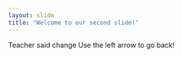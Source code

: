 ```yaml
---
layout: slide
title: "Welcome to our second slide!"
---
```

Teacher said change
Use the left arrow to go back!
